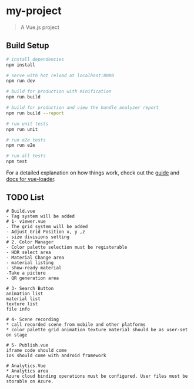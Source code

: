 


# my-project

> A Vue.js project

## Build Setup

``` bash
# install dependencies
npm install

# serve with hot reload at localhost:8080
npm run dev

# build for production with minification
npm run build

# build for production and view the bundle analyzer report
npm run build --report

# run unit tests
npm run unit

# run e2e tests
npm run e2e

# run all tests
npm test
```

For a detailed explanation on how things work, check out the [guide](http://vuejs-templates.github.io/webpack/) and [docs for vue-loader](http://vuejs.github.io/vue-loader).


## TODO List
```
# Build.vue
- Tag system will be added
# 1- viewer.vue
. The grid system will be added
- Adjust Grid Position x, y ,z
- size divisions setting
# 2. Color Manager
- Color palette selection must be registerable
- HDR select area
- Material Change area
- material listing
- show-ready material
-Take a picture
- QR generation area

# 3- Search Button
animation list
material list
texture list
file info

# 4- Scene recording
* call recorded scene from mobile and other platforms
* color palette grid animation texture material should be as user-set on stage

# 5- Publish.vue
iframe code should come
ios should come with android framework

# Analytics.Vue
* Analytics area
Azure cloud binding operations must be configured. User files must be storable on Azure.
```